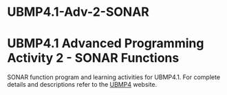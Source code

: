 # UBMP4.1-Adv-2-SONAR

# UBMP4.1 Advanced Programming Activity 2 - SONAR Functions

SONAR function program and learning activities for UBMP4.1. For complete details
and descriptions refer to the [UBMP4](https://mirobo.tech/ubmp4) website.  